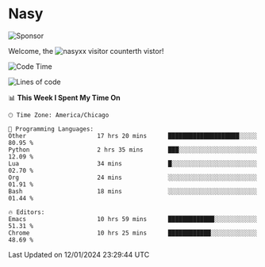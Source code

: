 # Nasy

<!--
<p align="center">
<img height="200" src="https://github-readme-stats.vercel.app/api?username=nasyxx&count_private=true&show_icons=true&theme=dracula&include_all_commits=true"/>
<img height="200" src="https://github-readme-stats.vercel.app/api/top-langs/?username=nasyxx&theme=dracula&hide=html,jupyter+notebook&count_private=true&show_icons=true"/>
</p>

  
----------------
-->

![Sponsor](https://img.shields.io/static/v1.svg?label=Sponsor&message=%E2%9D%A4&logo=GitHub&style=flat&color=pink)
 
Welcome, the ![nasyxx visitor counter](https://count.getloli.com/get/@nasyxx?theme=rule34)th vistor!
 
<!--START_SECTION:waka-->
![Code Time](http://img.shields.io/badge/Code%20Time-4%2C217%20hrs%2045%20mins-blue)

![Lines of code](https://img.shields.io/badge/From%20Hello%20World%20I%27ve%20Written-6.3%20million%20lines%20of%20code-blue)

📊 **This Week I Spent My Time On** 

```text
🕑︎ Time Zone: America/Chicago

💬 Programming Languages: 
Other                    17 hrs 20 mins      ████████████████████░░░░░   80.95 % 
Python                   2 hrs 35 mins       ███░░░░░░░░░░░░░░░░░░░░░░   12.09 % 
Lua                      34 mins             █░░░░░░░░░░░░░░░░░░░░░░░░   02.70 % 
Org                      24 mins             ░░░░░░░░░░░░░░░░░░░░░░░░░   01.91 % 
Bash                     18 mins             ░░░░░░░░░░░░░░░░░░░░░░░░░   01.44 % 

🔥 Editors: 
Emacs                    10 hrs 59 mins      █████████████░░░░░░░░░░░░   51.31 % 
Chrome                   10 hrs 25 mins      ████████████░░░░░░░░░░░░░   48.69 % 
```


 Last Updated on 12/01/2024 23:29:44 UTC
<!--END_SECTION:waka-->

<!-- ![visitors](https://visitor-badge.laobi.icu/badge?page_id=nasyxx.nasyxx) -->
